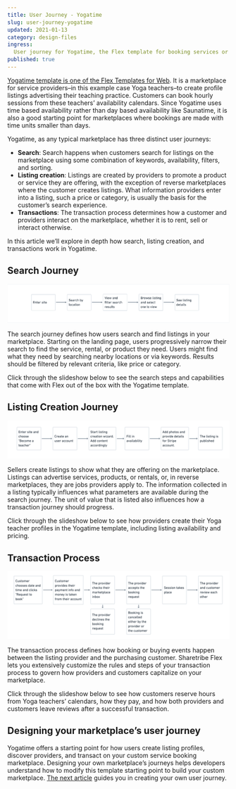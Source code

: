 ```yaml
---
title: User Journey - Yogatime
slug: user-journey-yogatime
updated: 2021-01-13 
category: design-files
ingress:
  User journey for Yogatime, the Flex template for booking services or renting products by the hour
published: true
---
```


[Yogatime template is one of the Flex Templates for Web](https://www.sharetribe.com/docs/operator-guides/introducing-yogatime/). It is a marketplace for service providers–in this example case Yoga teachers–to create profile listings advertising their teaching practice. Customers can book hourly sessions from these teachers’ availability calendars. Since Yogatime uses time based availability rather than day based availability like Saunatime, it is also a good starting point for marketplaces where bookings are made with time units smaller than days. 

Yogatime, as any typical marketplace has three distinct user journeys: 
- **Search**: Search happens when customers search for listings on the marketplace using some combination of keywords, availability, filters, and sorting.
- **Listing creation**: Listings are created by providers to promote a product or service they are offering, with the exception of reverse marketplaces where the customer creates listings. What information providers enter into a listing, such a price or category, is usually the basis for the customer’s search experience.
- **Transactions**: The transaction process determines how a customer and providers interact on the marketplace, whether it is to rent, sell or interact otherwise.

In this article we’ll explore in depth how search, listing creation, and transactions work in Yogatime. 

## Search Journey 

![Yogatime Search Journey](./Yogatime_Search_Journey.png)

The search journey defines how users search and find listings in your marketplace. Starting on the landing page, users progressively narrow their search to find the service, rental, or product they need. Users might find what they need by searching nearby locations or via keywords. Results should be filtered by relevant criteria, like price or category.

Click through the slideshow below to see the search steps and capabilities that come with Flex out of the box with the Yogatime template.

<yogasearchcarousel title="Search journey">

</yogasearchcarousel>


## Listing Creation Journey 

![Yogatime Listing Creation Journey](./Yogatime_Listing_Creation_Journey.png)

Sellers create listings to show what they are offering on the marketplace. Listings can advertise services, products, or rentals, or, in reverse marketplaces, they are jobs providers apply to. The information collected in a listing typically influences what parameters are available during the search journey. The unit of value that is listed also influences how a transaction journey should progress. 

Click through the slideshow below to see how providers create their Yoga teacher profiles in the Yogatime template, including listing availability and pricing. 

<yogasearchcarousel title="Listing Creation Journey">

</yogasearchcarousel>

## Transaction Process 

![Yogatime Transaction Process](./Yogatime_Transaction_Journey.png)

The transaction process defines how booking or buying events happen between the listing provider and the purchasing customer. Sharetribe Flex lets you extensively customize the rules and steps of your transaction process to govern how providers and customers capitalize on your marketplace. 


Click through the slideshow below to see how customers reserve hours from Yoga teachers’ calendars, how they pay, and how both providers and customers leave reviews after a successful transaction. 


<yogatransactioncarousel title="Transaction Process">

</yogatransactioncarousel>

## Designing your marketplace’s user journey 

Yogatime offers a starting point for how users create listing profiles, discover providers, and transact on your custom service booking marketplace. Designing your own marketplace’s journeys helps developers understand how to modify this template starting point to build your custom marketplace. [The next article](https://www.sharetribe.com/docs/design-toolkit/your-user-journey-a-guide/) guides you in creating your own user journey. 












